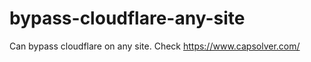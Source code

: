 # bypass-cloudflare-any-site
Can bypass cloudflare on any site. Check https://www.capsolver.com/ 











                                                                                            